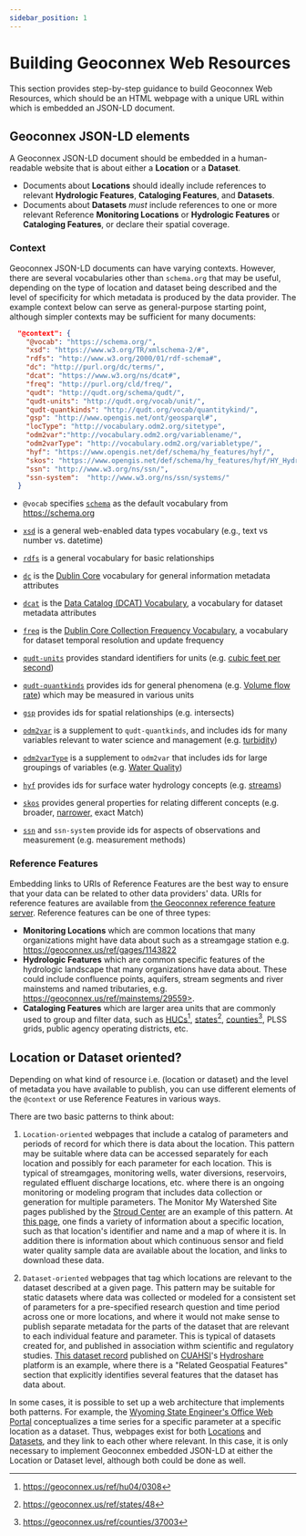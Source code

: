 ```yaml
---
sidebar_position: 1
---
```



# Building Geoconnex Web Resources

This section provides step-by-step guidance to build Geoconnex Web Resources, which should be an HTML webpage with a unique URL within which is embedded an JSON-LD document.

## Geoconnex JSON-LD elements

A Geoconnex JSON-LD document should be embedded in a human-readable website that is about either a **Location** or a **Dataset**. 
  - Documents about **Locations** should ideally include references to relevant **Hydrologic Features**, **Cataloging Features**, and **Datasets**. 
  - Documents about **Datasets** *must* include references to one or more relevant Reference **Monitoring Locations** or **Hydrologic Features** or **Cataloging Features**, or declare their spatial coverage.

### Context 

Geoconnex JSON-LD documents can have varying contexts. However, there are several vocabularies other than `schema.org` that may be useful, depending on the type of location and dataset being described and the level of specificity for which metadata is produced by the data provider. The example context below can serve as general-purpose starting point, although simpler contexts may be sufficient for many documents:

``` json
  "@context": {
    "@vocab": "https://schema.org/", 
    "xsd": "https://www.w3.org/TR/xmlschema-2/#",
    "rdfs": "http://www.w3.org/2000/01/rdf-schema#",
    "dc": "http://purl.org/dc/terms/",
    "dcat": "https://www.w3.org/ns/dcat#",
    "freq": "http://purl.org/cld/freq/",
    "qudt": "http://qudt.org/schema/qudt/",
    "qudt-units": "http://qudt.org/vocab/unit/",
    "qudt-quantkinds": "http://qudt.org/vocab/quantitykind/",
    "gsp": "http://www.opengis.net/ont/geosparql#",
    "locType": "http://vocabulary.odm2.org/sitetype",
    "odm2var":"http://vocabulary.odm2.org/variablename/",
    "odm2varType": "http://vocabulary.odm2.org/variabletype/",
    "hyf": "https://www.opengis.net/def/schema/hy_features/hyf/",
    "skos": "https://www.opengis.net/def/schema/hy_features/hyf/HY_HydroLocationType",
    "ssn": "http://www.w3.org/ns/ssn/",
    "ssn-system":  "http://www.w3.org/ns/ssn/systems/"
  }
```

-   `@vocab` specifies [`schema`](https://schema.org/) as the default vocabulary from https://schema.org

-   [`xsd`](https://www.w3.org/TR/xmlschema-2/) is a general web-enabled data types vocabulary (e.g., text vs number vs. datetime)

-   [`rdfs`](https://www.w3.org/TR/rdf12-schema/) is a general vocabulary for basic relationships

-   [`dc`](https://www.dublincore.org/specifications/dublin-core/dcmi-terms/#) is the [Dublin Core](https://www.dublincore.org/specifications/dublin-core/dcmi-terms/) vocabulary for general information metadata attributes

-   [`dcat`](https://www.w3.org/ns/dcat#) is the [Data Catalog (DCAT) Vocabulary](https://www.w3.org/TR/vocab-dcat-3), a vocabulary for dataset metadata attributes

-   [`freq`](http://purl.org/cld/freq/) is the [Dublin Core Collection Frequency Vocabulary](https://www.dublincore.org/specifications/dublin-core/collection-description/frequency/), a vocabulary for dataset temporal resolution and update frequency

-   [`qudt-units`](https://www.qudt.org/doc/DOC_VOCAB-UNITS.html) provides standard identifiers for units (e.g. [cubic feet per second](https://qudt.org/vocab/unit/FT3-PER-SEC))

-   [`qudt-quantkinds`](https://www.qudt.org/doc/DOC_VOCAB-QUANTITY-KINDS.html) provides ids for general phenomena (e.g. [Volume flow rate](https://qudt.org/vocab/quantitykind/VolumeFlowRate)) which may be measured in various units

-   [`gsp`](http://defs.opengis.net/vocprez/object?uri=http://www.opengis.net/def/function/geosparql) provides ids for spatial relationships (e.g. intersects)

-   [`odm2var`](http://vocabulary.odm2.org/variablename) is a supplement to `qudt-quantkinds`, and includes ids for many variables relevant to water science and management (e.g. [turbidity](http://vocabulary.odm2.org/variablename/turbidity/))

-   [`odm2varType`](http://vocabulary.odm2.org/variabletype/) is a supplement to `odm2var` that includes ids for large groupings of variables (e.g. [Water Quality](http://vocabulary.odm2.org/variabletype/WaterQuality/))

-   [`hyf`](https://www.opengis.net/def/schema/hy_features/hyf/) provides ids for surface water hydrology concepts (e.g. [streams](https://defs.opengis.net/vocprez/object?uri=https%3A//www.opengis.net/def/schema/hy_features/hyf/HY_River))

-   [`skos`](https://www.w3.org/TR/swbp-skos-core-spec/) provides general properties for relating different concepts (e.g. broader, [narrower,](https://www.w3.org/2009/08/skos-reference/skos.html#narrower) exact Match)

-   [`ssn`](https://www.w3.org/TR/vocab-ssn/) and `ssn-system` provide ids for aspects of observations and measurement (e.g. measurement methods)

### Reference Features 

Embedding links to URIs of Reference Features are the best way to ensure that your data can be related to other data providers' data. URIs for reference features are available from [the Geoconnex reference feature server](https://reference.geoconnex.us/collections). Reference features can be one of three types:

-   **Monitoring Locations** which are common locations that many organizations might have data about such as a streamgage station e.g. https://geoconnex.us/ref/gages/1143822
-   **Hydrologic Features** which are common specific features of the hydrologic landscape that many organizations have data about. These could include confluence points, aquifers, stream segments and river mainstems and named tributaries, e.g. https://geoconnex.us/ref/mainstems/29559>.
-   **Cataloging Features** which are larger area units that are commonly used to group and filter data, such as [HUCs](https://geoconnex.us/ref/hu04/0308)[^1], [states](https://geoconnex.us/ref/states/48)[^2], [counties](https://geoconnex.us/ref/counties/37003)[^3], PLSS grids, public agency operating districts, etc.

[^1]: https://geoconnex.us/ref/hu04/0308

[^2]: https://geoconnex.us/ref/states/48

[^3]: https://geoconnex.us/ref/counties/37003

## Location or Dataset oriented?

Depending on what kind of resource i.e. (location or dataset) and the level of metadata you have available to publish, you can use different elements of the `@context` or use Reference Features in various ways. 

There are two basic patterns to think about:

1.  `Location-oriented` webpages that include a catalog of parameters and periods of record for which there is data about the location. This pattern may be suitable where data can be accessed separately for each location and possibly for each parameter for each location. This is typical of streamgages, monitoring wells, water diversions, reservoirs, regulated effluent discharge locations, etc. where there is an ongoing monitoring or modeling program that includes data collection or generation for multiple parameters. The Monitor My Watershed Site pages published by the [Stroud Center](https://stroudcenter.org) are an example of this pattern. At [this page](https://monitormywatershed.org/sites/RH_MD/), one finds a variety of information about a specific location, such as that location's identifier and name and a map of where it is. In addition there is information about which continuous sensor and field water quality sample data are available about the location, and links to download these data.

2.  `Dataset-oriented` webpages that tag which locations are relevant to the dataset described at a given page. This pattern may be suitable for static datasets where data was collected or modeled for a consistent set of parameters for a pre-specified research question and time period across one or more locations, and where it would not make sense to publish separate metadata for the parts of the dataset that are relevant to each individual feature and parameter. This is typical of datasets created for, and published in association withm scientific and regulatory studies. [This dataset record](https://www.hydroshare.org/resource/11dd1840fe6a48abb9a33380ecaa6e1d/) published on [CUAHSI](https://cuahsi.org)'s [Hydroshare](https://hydroshare.org) platform is an example, where there is a "Related Geospatial Features" section that explicitly identifies several features that the dataset has data about.

In some cases, it is possible to set up a web architecture that implements both patterns. For example, the [Wyoming State Engineer's Office Web Portal](https://seoflow.wyo.gov) conceptualizes a time series for a specific parameter at a specific location as a dataset. Thus, webpages exist for both [Locations](https://seoflow.wyo.gov/Data/Location/Summary/Location/06280300/Interval/Latest) and [Datasets](https://seoflow.wyo.gov/Data/DataSet/Summary/Location/06280300/DataSet/Discharge/Discharge/Interval/Latest), and they link to each other where relevant. In this case, it is only necessary to implement Geoconnex embedded JSON-LD at either the Location or Dataset level, although both could be done as well.

